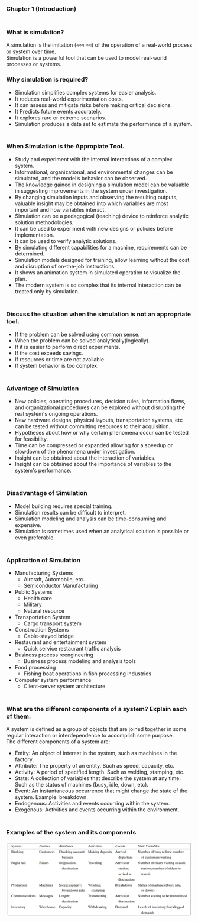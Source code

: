 ### Chapter 1 (Introduction)

### **<br/>What is simulation?**

A simulation is the imitation (নকল করা) of the operation of a real-world process or system over time.<br/>Simulation is a powerful tool that can be used to model real-world processes or systems.<br/>

### **<be/>Why simulation is required?**
  - Simulation simplifies complex systems for easier analysis.
  - It reduces real-world experimentation costs.
  - It can assess and mitigate risks before making critical decisions.
  - It Predicts future events accurately.
  - It explores rare or extreme scenarios.
  - Simulation produces a data set to estimate the performance of a system.


### **<br/>When Simulation is the Appropiate Tool.**
  - Study and experiment with the internal interactions of a complex system.
  - Informational, organizational, and environmental changes can be simulated, and the model’s behavior can be observed.
  - The knowledge gained in designing a simulation model can be valuable in suggesting improvements in the system under investigation.
  - By changing simulation inputs and observing the resulting outputs, valuable insight may be obtained into which variables are most important and how variables interact.
  - Simulation can be a pedagogical (teaching) device to reinforce analytic solution methodologies.
  - It can be used to experiment with new designs or policies before implementation.
  - It can be used to verify analytic solutions.
  - By simulating different capabilities for a machine, requirements can be determined.
  - Simulation models designed for training, allow learning without the cost and disruption of on-the-job instructions.
  - It shows an animation system in simulated operation to visualize the plan.
  - The modern system is so complex that its internal interaction can be treated only by simulation.


### **<br/>Discuss the situation when the simulation is not an appropriate tool.**
  - If the problem can be solved using common sense.
  - When the problem can be solved analytically(logically).
  - If it is easier to perform direct experiments.
  - If the cost exceeds savings.
  - If resources or time are not available.
  - If system behavior is too complex.


### **<br/>Advantage of Simulation**
  - New policies, operating procedures, decision rules, information flows, and organizational procedures can be explored without disrupting the real system's ongoing operations.
  - New hardware designs, physical layouts, transportation systems, etc can be tested without committing resources to their acquisition.
  - Hypotheses about how or why certain phenomena occur can be tested for feasibility.
  - Time can be compressed or expanded allowing for a speedup or slowdown of the phenomena under investigation.
  -  Insight can be obtained about the interaction of variables.
  -  Insight can be obtained about the importance of variables to the system's performance.


### **<br/>Disadvantage of Simulation**
  - Model building requires special training.
  - Simulation results can be difficult to interpret.
  - Simulation modeling and analysis can be time-consuming and expensive.
  - Simulation is sometimes used when an analytical solution is possible or even preferable.
  
### **<br/>Application of Simulation**
  - Manufacturing Systems
      - Aircraft, Automobile, etc.
      - Semiconductor Manufacturing   
  - Public Systems
      - Health care
      - Military
      - Natural resource   
  - Transportation System
      - Cargo transport system   
  - Construction Systems
      - Cable-stayed bridge   
  - Restaurant and entertainment  system
      - Quick service restaurant traffic analysis   
  - Business process reengineering
      - Business process modeling and analysis tools   
  - Food processing
      - Fishing boat operations in fish processing industries   
  - Computer system performance
      - Client-server system architecture
   

  ### **<br/>What are the different components of a system? Explain each of them.**
  A system is defined as a group of objects that are joined together in some regular interaction or interdependence to accomplish some purpose.<br/>
The different components of a system are:<br/>
  - Entity: An object of interest in the system, such as machines in the factory.
  - Attribute: The property of an entity. Such as speed, capacity, etc.
  - Activity: A period of specified length. Such as welding, stamping, etc.
  - State: A collection of variables that describe the system at any time. Such as the status of machines (busy, idle, down, etc).
  - Event: An instantaneous occurrence that might change the state of the system. Example: breakdown.
  - Endogenous: Activities and events occurring within the system.
  - Exogenous:  Activities and events occurring within the environment.


    
### **<br/>Examples of the system and its components**
  <img src ="./Picture1.png" width = "1000" title = "Examples of system and its components"/>



